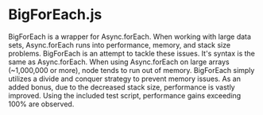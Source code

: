 # BigForEach.js

BigForEach is a wrapper for Async.forEach. When working with large data sets, Async.forEach runs into performance, memory, and stack size problems. BigForEach is an attempt to tackle these issues. It's syntax is the same as Async.forEach. When using Async.forEach on large arrays (~1,000,000 or more), node tends to run out of memory. BigForEach simply utilizes a divide and conquer strategy to prevent memory issues. As an added bonus, due to the decreased stack size, performance is vastly improved. Using the included test script, performance gains exceeding 100% are observed.
